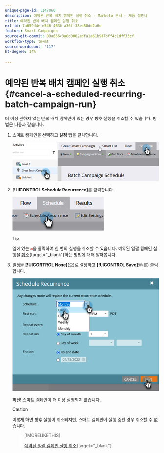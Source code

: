 ```yaml
---
unique-page-id: 1147060
description: 예약된 반복 배치 캠페인 실행 취소 - Marketo 문서 - 제품 설명서
title: 예약된 반복 배치 캠페인 실행 취소
exl-id: 7a659d4e-e546-4630-a36f-38ed80dd2a6e
feature: Smart Campaigns
source-git-commit: 09a656c3a0d0002edfa1a61b987bff4c1dff33cf
workflow-type: tm+mt
source-wordcount: '117'
ht-degree: 14%

---
```


# 예약된 반복 배치 캠페인 실행 취소 {#cancel-a-scheduled-recurring-batch-campaign-run}

더 이상 원하지 않는 반복 배치 캠페인이 있는 경우 향후 실행을 취소할 수 있습니다. 방법은 다음과 같습니다.

1. 스마트 캠페인을 선택하고 **일정** 탭을 클릭합니다.

   ![](assets/cancel-a-scheduled-recurring-batch-campaign-run-1.png)

1. **[!UICONTROL Schedule Recurrence]**&#x200B;를 클릭합니다.

   ![](assets/cancel-a-scheduled-recurring-batch-campaign-run-2.png)

   >[!TIP]
   >
   >옆에 있는 ![빨간색 x](assets/cancel-a-scheduled-recurring-batch-campaign-run-3.png)을 클릭하여 한 번의 실행을 취소할 수 있습니다. 예약된 일괄 캠페인 실행을 [취소](/help/marketo/product-docs/core-marketo-concepts/smart-campaigns/using-smart-campaigns/cancel-a-scheduled-batch-campaign-run.md){target="_blank"}하는 방법에 대해 알아봅니다.

1. 일정을 **[!UICONTROL None]**(으)로 설정하고 **[!UICONTROL Save]**&#x200B;을(를) 클릭합니다.

   ![](assets/cancel-a-scheduled-recurring-batch-campaign-run-4.png)

   짜잔! 스마트 캠페인이 더 이상 실행되지 않습니다.

   >[!CAUTION]
   >
   >이렇게 하면 향후 실행이 취소되지만, 스마트 캠페인이 실행 중인 경우 취소할 수 없습니다.

   >[!MORELIKETHIS]
   >
   >[예약된 일괄 캠페인 실행 취소](/help/marketo/product-docs/core-marketo-concepts/smart-campaigns/using-smart-campaigns/cancel-a-scheduled-batch-campaign-run.md){target="_blank"}
